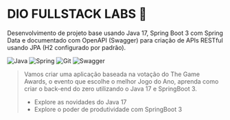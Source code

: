 # DIO FULLSTACK LABS :rocket:

Desenvolvimento de projeto base usando Java 17, Spring Boot 3 com Spring Data e documentado com OpenAPI (Swagger) para criação de APIs RESTful usando JPA (H2 configurado por padrão).

![Java](https://img.shields.io/static/v1?style=for-the-badge&message=JAVA&color=f21512&logo=Java&logoColor=FFFFFF&label=)
![Spring](https://img.shields.io/static/v1?style=for-the-badge&message=SPRINGBOOT&color=4eb60e&logo=Spring&logoColor=FFFFFF&label=)
![Git](https://img.shields.io/static/v1?style=for-the-badge&message=GIT&color=FF5733&logo=Git&logoColor=FFFFFF&label=)
![Swagger](https://img.shields.io/static/v1?style=for-the-badge&message=SWAGGER&color=289613&logo=Swagger&logoColor=FFFFFF&label=)

>Vamos criar uma aplicação baseada na votação do The Game Awards, o evento que escolhe o melhor Jogo do Ano, aprenda como criar o back-end do zero utilizando o Java 17 e SpringBoot 3.
>- Explore as novidades do Java 17​
>- Explore o poder de produtividade com SpringBoot 3
